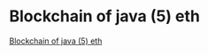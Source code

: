 # Blockchain of java (5) eth
[Blockchain of java (5) eth](https://aiwithcloud.com/2022/09/15/blockchain_of_java_5_eth/)